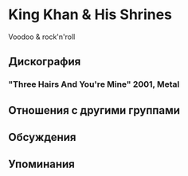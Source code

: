 # King Khan & His Shrines

Voodoo & rock'n'roll

## Дискография

### "Three Hairs And You're Mine" 2001, Metal




## Отношения с другими группами


## Обсуждения


## Упоминания

